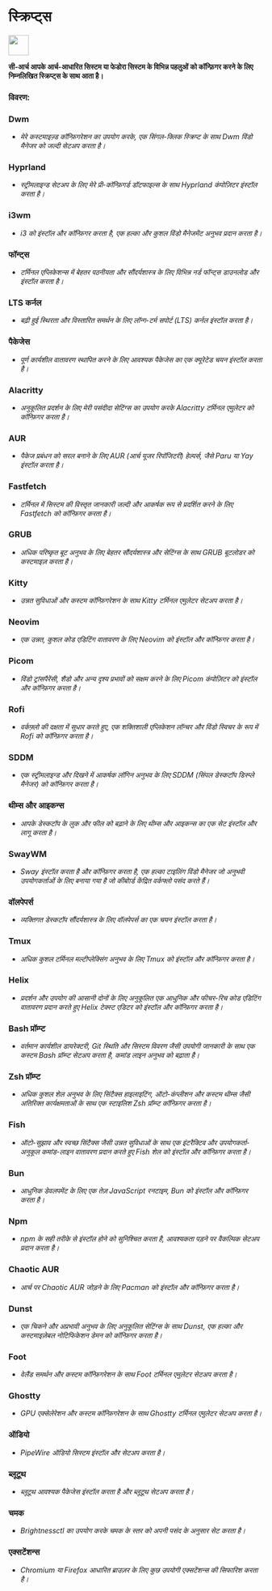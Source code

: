 # स्क्रिप्ट्स

<img src="https://cdn-icons-png.flaticon.com/128/3721/3721643.png" width="40" />

**सी-आर्च आपके आर्च-आधारित सिस्टम या फेडोरा सिस्टम के विभिन्न पहलुओं को कॉन्फ़िगर करने के लिए निम्नलिखित स्क्रिप्ट्स के साथ आता है।**

### विवरण:

### Dwm
- *मेरे कस्टमाइज़्ड कॉन्फ़िगरेशन का उपयोग करके, एक सिंगल-क्लिक स्क्रिप्ट के साथ Dwm विंडो मैनेजर को जल्दी सेटअप करता है।*

### Hyprland
- *स्ट्रीमलाइन्ड सेटअप के लिए मेरे प्री-कॉन्फ़िगर्ड डॉटफाइल्स के साथ Hyprland कंपोज़िटर इंस्टॉल करता है।*

### i3wm
- *i3 को इंस्टॉल और कॉन्फ़िगर करता है, एक हल्का और कुशल विंडो मैनेजमेंट अनुभव प्रदान करता है।*

### फॉन्ट्स
- *टर्मिनल एप्लिकेशन्स में बेहतर पठनीयता और सौंदर्यशास्त्र के लिए विभिन्न नर्ड फॉन्ट्स डाउनलोड और इंस्टॉल करता है।*

### LTS कर्नल
- *बढ़ी हुई स्थिरता और विस्तारित समर्थन के लिए लॉन्ग-टर्म सपोर्ट (LTS) कर्नल इंस्टॉल करता है।*

### पैकेजेस
- *पूर्ण कार्यशील वातावरण स्थापित करने के लिए आवश्यक पैकेजेस का एक क्यूरेटेड चयन इंस्टॉल करता है।*

### Alacritty
- *अनुकूलित प्रदर्शन के लिए मेरी पसंदीदा सेटिंग्स का उपयोग करके Alacritty टर्मिनल एमुलेटर को कॉन्फ़िगर करता है।*

### AUR
- *पैकेज प्रबंधन को सरल बनाने के लिए AUR (आर्च यूजर रिपॉजिटरी) हेल्पर्स, जैसे Paru या Yay इंस्टॉल करता है।*

### Fastfetch
- *टर्मिनल में सिस्टम की विस्तृत जानकारी जल्दी और आकर्षक रूप से प्रदर्शित करने के लिए Fastfetch को कॉन्फ़िगर करता है।*

### GRUB
- *अधिक परिष्कृत बूट अनुभव के लिए बेहतर सौंदर्यशास्त्र और सेटिंग्स के साथ GRUB बूटलोडर को कस्टमाइज़ करता है।*

### Kitty
- *उन्नत सुविधाओं और कस्टम कॉन्फ़िगरेशन के साथ Kitty टर्मिनल एमुलेटर सेटअप करता है।*

### Neovim
- *एक उन्नत, कुशल कोड एडिटिंग वातावरण के लिए Neovim को इंस्टॉल और कॉन्फ़िगर करता है।*

### Picom
- *विंडो ट्रांसपैरेंसी, शैडो और अन्य दृश्य प्रभावों को सक्षम करने के लिए Picom कंपोज़िटर को इंस्टॉल और कॉन्फ़िगर करता है।*

### Rofi
- *वर्कफ़्लो की दक्षता में सुधार करते हुए, एक शक्तिशाली एप्लिकेशन लॉन्चर और विंडो स्विचर के रूप में Rofi को कॉन्फ़िगर करता है।*

### SDDM
- *एक स्ट्रीमलाइन्ड और दिखने में आकर्षक लॉगिन अनुभव के लिए SDDM (सिंपल डेस्कटॉप डिस्प्ले मैनेजर) को कॉन्फ़िगर करता है।*

### थीम्स और आइकन्स
- *आपके डेस्कटॉप के लुक और फील को बढ़ाने के लिए थीम्स और आइकन्स का एक सेट इंस्टॉल और लागू करता है।*

### SwayWM
- *Sway इंस्टॉल करता है और कॉन्फ़िगर करता है, एक हल्का टाइलिंग विंडो मैनेजर जो अनुभवी उपयोगकर्ताओं के लिए बनाया गया है जो कीबोार्ड केंद्रित वर्कफ्लो पसंद करते हैं।*  

### वॉलपेपर्स
- *व्यक्तिगत डेस्कटॉप सौंदर्यशास्त्र के लिए वॉलपेपर्स का एक चयन इंस्टॉल करता है।*

### Tmux
- *अधिक कुशल टर्मिनल मल्टीप्लेक्सिंग अनुभव के लिए Tmux को इंस्टॉल और कॉन्फ़िगर करता है।*

### Helix
- *प्रदर्शन और उपयोग की आसानी दोनों के लिए अनुकूलित एक आधुनिक और फीचर-रिच कोड एडिटिंग वातावरण प्रदान करते हुए Helix टेक्स्ट एडिटर को इंस्टॉल और कॉन्फ़िगर करता है।*

### Bash प्रॉम्प्ट
- *वर्तमान कार्यशील डायरेक्टरी, Git स्थिति और सिस्टम विवरण जैसी उपयोगी जानकारी के साथ एक कस्टम Bash प्रॉम्प्ट सेटअप करता है, कमांड लाइन अनुभव को बढ़ाता है।*

### Zsh प्रॉम्प्ट
- *अधिक कुशल शेल अनुभव के लिए सिंटैक्स हाइलाइटिंग, ऑटो-कंप्लीशन और कस्टम थीम्स जैसी अतिरिक्त कार्यक्षमताओं के साथ एक स्टाइलिश Zsh प्रॉम्प्ट कॉन्फ़िगर करता है।*

### Fish 
- *ऑटो-सुझाव और स्वच्छ सिंटैक्स जैसी उन्नत सुविधाओं के साथ एक इंटरैक्टिव और उपयोगकर्ता-अनुकूल कमांड-लाइन वातावरण प्रदान करते हुए Fish शेल को इंस्टॉल और कॉन्फ़िगर करता है।*

### Bun  
- *आधुनिक डेवलपमेंट के लिए एक तेज़ JavaScript रनटाइम, Bun को इंस्टॉल और कॉन्फ़िगर करता है।*  

### Npm  
- *npm के सही तरीके से इंस्टॉल होने को सुनिश्चित करता है, आवश्यकता पड़ने पर वैकल्पिक सेटअप प्रदान करता है।*  

### Chaotic AUR
- *आर्च पर Chaotic AUR जोड़ने के लिए Pacman को इंस्टॉल और कॉन्फ़िगर करता है।*

### Dunst
- *एक चिकने और अप्रभावी अनुभव के लिए अनुकूलित सेटिंग्स के साथ Dunst, एक हल्का और कस्टमाइज़ेबल नोटिफिकेशन डेमन को कॉन्फ़िगर करता है।*

### Foot
- *वेलैंड समर्थन और कस्टम कॉन्फ़िगरेशन के साथ Foot टर्मिनल एमुलेटर सेटअप करता है।*

### Ghostty
- *GPU एक्सेलेरेशन और कस्टम कॉन्फ़िगरेशन के साथ Ghostty टर्मिनल एमुलेटर सेटअप करता है।*

### ऑडियो
- *PipeWire ऑडियो सिस्टम इंस्टॉल और सेटअप करता है।*

### ब्लूटूथ
- *ब्लूटूथ आवश्यक पैकेजेस इंस्टॉल करता है और ब्लूटूथ सेटअप करता है।*

### चमक 
- *Brightnessctl का उपयोग करके चमक के स्तर को अपनी पसंद के अनुसार सेट करता है।* 

### एक्सटेंशन्स
- *Chromium या Firefox आधारित ब्राउज़र के लिए कुछ उपयोगी एक्सटेंशन्स की सिफारिश करता है।*